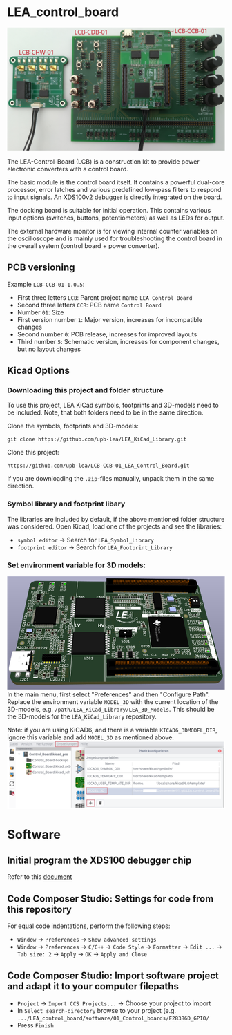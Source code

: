 # LEA_control_board

![](documentation/figures/lcb_all_pcbs_labeled.png)    

The LEA-Control-Board (LCB) is a construction kit to provide power electronic converters with a control board.

The basic module is the control board itself. It contains a powerful dual-core processor, error latches and various predefined low-pass filters to respond to input signals. An XDS100v2 debugger is directly integrated on the board. 

The docking board is suitable for initial operation. This contains various input options (switches, buttons, potentiometers) as well as LEDs for output.

The external hardware monitor is for viewing internal counter variables on the oscilloscope and is mainly used for troubleshooting the control board in the overall system (control board + power converter).





## PCB versioning
Example `LCB-CCB-01-1.0.5`:
 * First three letters `LCB`: Parent project name `LEA Control Board`
 * Second three letters `CCB`: PCB name `Control Board`
 * Number `01`: Size
 * First version number `1`: Major version, increases for incompatible changes
 * Second number `0`: PCB release, increases for improved layouts
 * Third number `5`: Schematic version, increases for component changes, but no layout changes


## Kicad Options
### Downloading this project and folder structure
To use this project, LEA KiCad symbols, footprints and 3D-models need to be included. Note, that both folders need to be in the same direction.

Clone the symbols, footprints and 3D-models:
```
git clone https://github.com/upb-lea/LEA_KiCad_Library.git
```

Clone this project:
```
https://github.com/upb-lea/LCB-CCB-01_LEA_Control_Board.git
```
If you are downloading the `.zip`-files manually, unpack them in the same direction.

### Symbol library and footprint libary
The libraries are included by default, if the above mentioned folder structure was considered. Open Kicad, load one of the projects and see the libraries:
 * `symbol editor` -> Search for `LEA_Symbol_Library`
 * `footprint editor` -> Search for `LEA_Footprint_Library`

### Set environment variable for 3D models:
![](documentation/figures/3d_model.png)
In the main menu, first select "Preferences" and then "Configure Path".
Replace the environment variable `MODEL_3D` with the current location of the 3D-models, e.g. `/path/LEA_KiCad_Library/LEA_3D_Models`. This should be the 3D-models for the `LEA_KiCad_Library` repository.

Note: if you are using KiCAD6, and there is a variable `KICAD6_3DMODEL_DIR`, ignore this variable and add `MODEL_3D` as mentioned above.
![](documentation/figures/3d_model_path_preferences.png)

# Software
## Initial program the XDS100 debugger chip
Refer to this [document](/documentation/pcb_manufacturing.md)

## Code Composer Studio: Settings for code from this repository
For equal code indentations, perform the following steps:
 * `Window` -> `Preferences` -> `Show advanced settings`
 * `Window` -> `Preferences` -> `C/C++` -> `Code Style` -> `Formatter` -> `Edit ...` -> `Tab size: 2` -> `Apply` -> `OK` -> `Apply and Close`

## Code Composer Studio: Import software project and adapt it to your computer filepaths
 * `Project` -> `Import CCS Projects...` -> Choose your project to import
 * In `Select search-directory` browse to your project (e.g. `.../LEA_control_board/software/01_Control_boards/F28386D_GPIO/`
 * Press `Finish`
 




